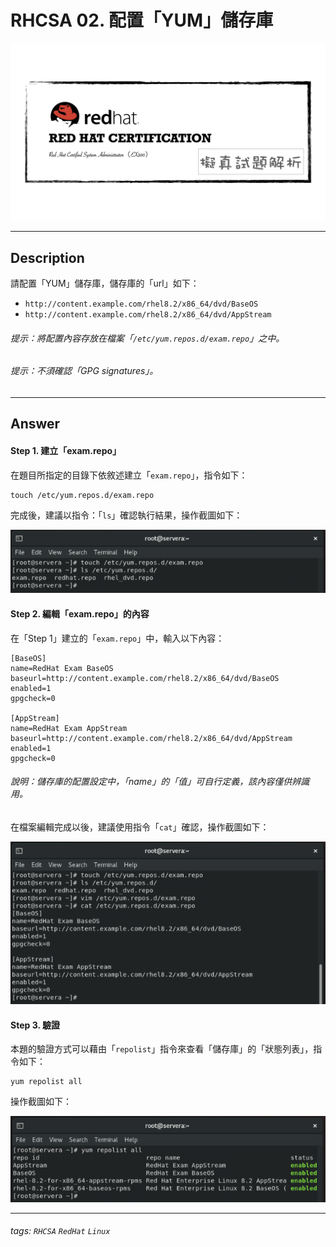 # RHCSA 02. 配置「YUM」儲存庫

![](https://github.com/rickbsr/Certification-RedHat-RHCSA/blob/main/pics/redhat-rhcsa.png?raw=true)

---

## Description

請配置「YUM」儲存庫，儲存庫的「url」如下：

- `http://content.example.com/rhel8.2/x86_64/dvd/BaseOS`
- `http://content.example.com/rhel8.2/x86_64/dvd/AppStream`

###### 提示：將配置內容存放在檔案「`/etc/yum.repos.d/exam.repo`」之中。
###### 提示：不須確認「GPG signatures」。

---

## Answer

#### Step 1. 建立「exam.repo」

在題目所指定的目錄下依敘述建立「`exam.repo`」，指令如下：

```shell
touch /etc/yum.repos.d/exam.repo
```

完成後，建議以指令：「`ls`」確認執行結果，操作截圖如下：

![](https://github.com/rickbsr/Certification-RedHat-RHCSA/blob/main/pics/q02_touch_repo.png?raw=true)


#### Step 2. 編輯「exam.repo」的內容

在「Step 1」建立的「`exam.repo`」中，輸入以下內容：

```properties
[BaseOS]
name=RedHat Exam BaseOS
baseurl=http://content.example.com/rhel8.2/x86_64/dvd/BaseOS
enabled=1
gpgcheck=0

[AppStream]
name=RedHat Exam AppStream
baseurl=http://content.example.com/rhel8.2/x86_64/dvd/AppStream
enabled=1
gpgcheck=0
```

###### 說明：儲存庫的配置設定中，「name」的「值」可自行定義，該內容僅供辨識用。

在檔案編輯完成以後，建議使用指令「`cat`」確認，操作截圖如下：

![](https://github.com/rickbsr/Certification-RedHat-RHCSA/blob/main/pics/q02_config_repo.png?raw=true)

#### Step 3. 驗證

本題的驗證方式可以藉由「`repolist`」指令來查看「儲存庫」的「狀態列表」，指令如下：

```shell
yum repolist all
```

操作截圖如下：

![](https://github.com/rickbsr/Certification-RedHat-RHCSA/blob/main/pics/q02_verify.png?raw=true)

---

###### tags: `RHCSA` `RedHat` `Linux`